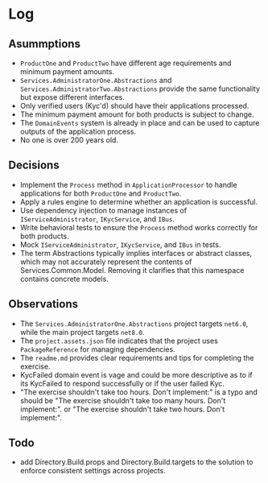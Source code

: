 # Log

## Asummptions
- `ProductOne` and `ProductTwo` have different age requirements and minimum payment amounts.
- `Services.AdministratorOne.Abstractions` and `Services.AdministratorTwo.Abstractions` provide the same functionality but expose different interfaces.
- Only verified users (Kyc'd) should have their applications processed.
- The minimum payment amount for both products is subject to change.
- The `DomainEvents` system is already in place and can be used to capture outputs of the application process.
- No one is over 200 years old.

## Decisions
- Implement the `Process` method in `ApplicationProcessor` to handle applications for both `ProductOne` and `ProductTwo`.
- Apply a rules engine to determine whether an application is successful.
- Use dependency injection to manage instances of `IServiceAdministrator`, `IKycService`, and `IBus`.
- Write behavioral tests to ensure the `Process` method works correctly for both products.
- Mock `IServiceAdministrator`, `IKycService`, and `IBus` in tests.
- The term Abstractions typically implies interfaces or abstract classes, which may not accurately represent the contents of Services.Common.Model. Removing it clarifies that this namespace contains concrete models.

## Observations
- The `Services.AdministratorOne.Abstractions` project targets `net6.0`, while the main project targets `net8.0`.
- The `project.assets.json` file indicates that the project uses `PackageReference` for managing dependencies.
- The `readme.md` provides clear requirements and tips for completing the exercise.
- KycFailed domain event is vage and could be more descriptive as to if its KycFailed to respond successfully or if the user failed Kyc.
- "The exercise shouldn't take too hours. Don't implement:" is a typo and should be "The exercise shouldn't take too many hours. Don't implement:". or "The exercise shouldn't take two hours. Don't implement:". 

## Todo
- add Directory.Build.props and Directory.Build.targets to the solution to enforce consistent settings across projects.